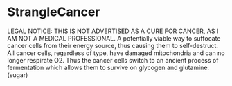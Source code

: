# StrangleCancer
LEGAL NOTICE: THIS IS NOT ADVERTISED AS A CURE FOR CANCER, AS I AM NOT A MEDICAL PROFESSIONAL. A potentially viable way to suffocate cancer cells from their energy source, thus causing them to self-destruct.  All cancer cells, regardless of type, have damaged mitochondria and can no longer respirate O2. Thus the cancer cells switch to an ancient  process of fermentation which allows them to survive on glycogen and glutamine. (sugar) 
